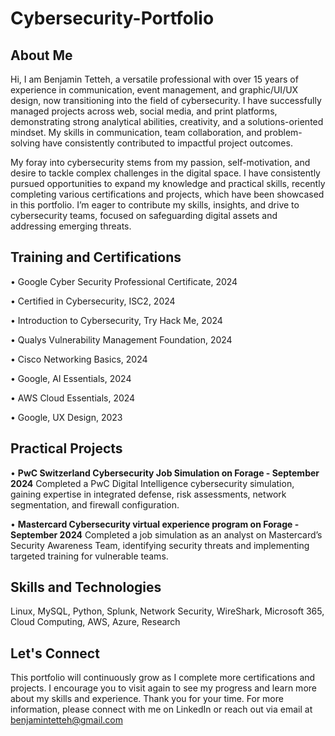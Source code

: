 # Cybersecurity-Portfolio


## About Me
Hi, I am Benjamin Tetteh, a versatile professional with over 15 years of experience in communication, event management, and graphic/UI/UX design, now transitioning into the field of cybersecurity. I have successfully managed projects across web, social media, and print platforms, demonstrating strong analytical abilities, creativity, and a solutions-oriented mindset. My skills in communication, team collaboration, and problem-solving have consistently contributed to impactful project outcomes.

My foray into cybersecurity stems from my passion, self-motivation, and desire to tackle complex challenges in the digital space. I have consistently pursued opportunities to expand my knowledge and practical skills, recently completing various certifications and projects, which have been showcased in this portfolio. I’m eager to contribute my skills, insights, and drive to cybersecurity teams, focused on safeguarding digital assets and addressing emerging threats.



## Training and Certifications

•	Google Cyber Security Professional Certificate, 2024

•	Certified in Cybersecurity, ISC2, 2024

•	Introduction to Cybersecurity, Try Hack Me, 2024

•	Qualys Vulnerability Management Foundation, 2024

•	Cisco Networking Basics, 2024

•	Google, AI Essentials, 2024

•	AWS Cloud Essentials, 2024

•	Google, UX Design, 2023


## Practical Projects
•	**PwC Switzerland Cybersecurity Job Simulation on Forage - September 2024**
  Completed a PwC Digital Intelligence cybersecurity simulation, gaining expertise in integrated defense, risk assessments, network segmentation, and firewall configuration.

•	**Mastercard Cybersecurity virtual experience program on Forage - September 2024**
  Completed a job simulation as an analyst on Mastercard’s Security Awareness Team, identifying security threats and implementing targeted training for vulnerable teams.


## Skills and Technologies
Linux, MySQL, Python, Splunk, Network Security, WireShark, Microsoft 365, Cloud Computing, AWS, Azure, Research


## Let's Connect
This portfolio will continuously grow as I complete more certifications and projects. I encourage you to visit again to see my progress and learn more about my skills and experience. Thank you for your time. For more information, please connect with me on LinkedIn or reach out via email at benjamintetteh@gmail.com


